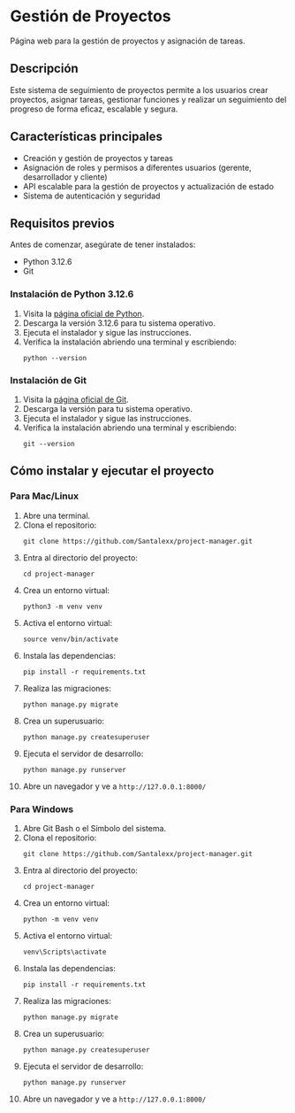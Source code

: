 # Gestión de Proyectos

Página web para la gestión de proyectos y asignación de tareas.

## Descripción

Este sistema de seguimiento de proyectos permite a los usuarios crear proyectos, asignar tareas, gestionar funciones y realizar un seguimiento del progreso de forma eficaz, escalable y segura.

## Características principales

- Creación y gestión de proyectos y tareas
- Asignación de roles y permisos a diferentes usuarios (gerente, desarrollador y cliente)
- API escalable para la gestión de proyectos y actualización de estado
- Sistema de autenticación y seguridad

## Requisitos previos

Antes de comenzar, asegúrate de tener instalados:

- Python 3.12.6
- Git

### Instalación de Python 3.12.6

1. Visita la [página oficial de Python](https://www.python.org/downloads/).
2. Descarga la versión 3.12.6 para tu sistema operativo.
3. Ejecuta el instalador y sigue las instrucciones.
4. Verifica la instalación abriendo una terminal y escribiendo:
   ```
   python --version
   ```

### Instalación de Git

1. Visita la [página oficial de Git](https://git-scm.com/downloads).
2. Descarga la versión para tu sistema operativo.
3. Ejecuta el instalador y sigue las instrucciones.
4. Verifica la instalación abriendo una terminal y escribiendo:
   ```
   git --version
   ```

## Cómo instalar y ejecutar el proyecto

### Para Mac/Linux

1. Abre una terminal.
2. Clona el repositorio:
   ```
   git clone https://github.com/Santalexx/project-manager.git
   ```
3. Entra al directorio del proyecto:
   ```
   cd project-manager
   ```
4. Crea un entorno virtual:
   ```
   python3 -m venv venv
   ```
5. Activa el entorno virtual:
   ```
   source venv/bin/activate
   ```
6. Instala las dependencias:
   ```
   pip install -r requirements.txt
   ```
7. Realiza las migraciones:
   ```
   python manage.py migrate
   ```
8. Crea un superusuario:
   ```
   python manage.py createsuperuser
   ```
9. Ejecuta el servidor de desarrollo:
   ```
   python manage.py runserver
   ```
10. Abre un navegador y ve a `http://127.0.0.1:8000/`

### Para Windows

1. Abre Git Bash o el Símbolo del sistema.
2. Clona el repositorio:
   ```
   git clone https://github.com/Santalexx/project-manager.git
   ```
3. Entra al directorio del proyecto:
   ```
   cd project-manager
   ```
4. Crea un entorno virtual:
   ```
   python -m venv venv
   ```
5. Activa el entorno virtual:
   ```
   venv\Scripts\activate
   ```
6. Instala las dependencias:
   ```
   pip install -r requirements.txt
   ```
7. Realiza las migraciones:
   ```
   python manage.py migrate
   ```
8. Crea un superusuario:
   ```
   python manage.py createsuperuser
   ```
9. Ejecuta el servidor de desarrollo:
   ```
   python manage.py runserver
   ```
10. Abre un navegador y ve a `http://127.0.0.1:8000/`

